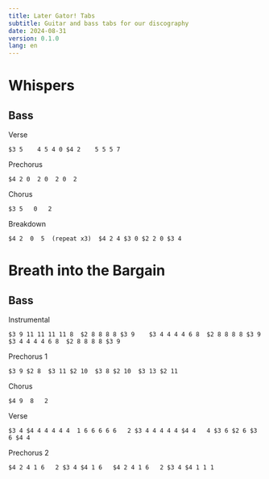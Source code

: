 ```yaml
---
title: Later Gator! Tabs
subtitle: Guitar and bass tabs for our discography
date: 2024-08-31
version: 0.1.0
lang: en
---
```


# Whispers

## Bass

Verse
```jtab-E-A-D-G
$3 5    4 5 4 0 $4 2    5 5 5 7
```

Prechorus
```jtab-E-A-D-G
$4 2 0  2 0  2 0  2
```

Chorus
```jtab-E-A-D-G
$3 5   0   2
```

Breakdown
```jtab-E-A-D-G
$4 2  0  5  (repeat x3)  $4 2 4 $3 0 $2 2 0 $3 4
```


# Breath into the Bargain

## Bass

Instrumental

```jtab-E-A-D-G
$3 9 11 11 11 11 8  $2 8 8 8 8 $3 9    $3 4 4 4 4 6 8  $2 8 8 8 8 $3 9   
$3 4 4 4 4 6 8  $2 8 8 8 8 $3 9
```

Prechorus 1
```jtab-E-A-D-G
$3 9 $2 8  $3 11 $2 10  $3 8 $2 10  $3 13 $2 11
```

Chorus
```jtab-E-A-D-G
$4 9  8   2 
```

Verse
```jtab-E-A-D-G
$3 4 $4 4 4 4 4 4  1 6 6 6 6 6   2 $3 4 4 4 4 4 $4 4   4 $3 6 $2 6 $3 6 $4 4 
```

Prechorus 2
```jtab-E-A-D-G
$4 2 4 1 6   2 $3 4 $4 1 6   $4 2 4 1 6   2 $3 4 $4 1 1 1  
```
